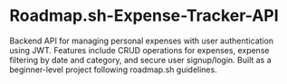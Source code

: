 # Roadmap.sh-Expense-Tracker-API
Backend API for managing personal expenses with user authentication using JWT. Features include CRUD operations for expenses, expense filtering by date and category, and secure user signup/login. Built as a beginner-level project following roadmap.sh guidelines.

